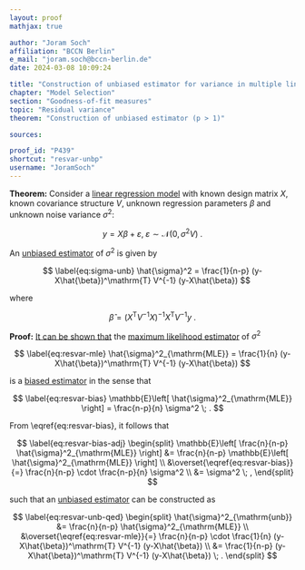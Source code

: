 ```yaml
---
layout: proof
mathjax: true

author: "Joram Soch"
affiliation: "BCCN Berlin"
e_mail: "joram.soch@bccn-berlin.de"
date: 2024-03-08 10:09:24

title: "Construction of unbiased estimator for variance in multiple linear regression"
chapter: "Model Selection"
section: "Goodness-of-fit measures"
topic: "Residual variance"
theorem: "Construction of unbiased estimator (p > 1)"

sources:

proof_id: "P439"
shortcut: "resvar-unbp"
username: "JoramSoch"
---
```



**Theorem:** Consider a [linear regression model](/D/mlr) with known design matrix $X$, known covariance structure $V$, unknown regression parameters $\beta$ and unknown noise variance $\sigma^2$:

$$ \label{eq:mlr}
y = X\beta + \varepsilon, \; \varepsilon \sim \mathcal{N}(0, \sigma^2 V) \; .
$$

An [unbiased estimator](/D/est-bias) of $\sigma^2$ is given by

$$ \label{eq:sigma-unb}
\hat{\sigma}^2 = \frac{1}{n-p} (y-X\hat{\beta})^\mathrm{T} V^{-1} (y-X\hat{\beta})
$$

where

$$ \label{eq:beta-mle}
\hat{\beta} = (X^\mathrm{T} V^{-1} X)^{-1} X^\mathrm{T} V^{-1} y \; .
$$


**Proof:** [It can be shown that](/P/resvar-biasp) the [maximum likelihood estimator](/D/mle) of $\sigma^2$

$$ \label{eq:resvar-mle}
\hat{\sigma}^2_{\mathrm{MLE}} = \frac{1}{n} (y-X\hat{\beta})^\mathrm{T} V^{-1} (y-X\hat{\beta})
$$

is a [biased estimator](/D/est-bias) in the sense that

$$ \label{eq:resvar-bias}
\mathbb{E}\left[ \hat{\sigma}^2_{\mathrm{MLE}} \right] = \frac{n-p}{n} \sigma^2 \; .
$$

From \eqref{eq:resvar-bias}, it follows that

$$ \label{eq:resvar-bias-adj}
\begin{split}
\mathbb{E}\left[ \frac{n}{n-p} \hat{\sigma}^2_{\mathrm{MLE}} \right] &= \frac{n}{n-p} \mathbb{E}\left[ \hat{\sigma}^2_{\mathrm{MLE}} \right] \\
&\overset{\eqref{eq:resvar-bias}}{=} \frac{n}{n-p} \cdot \frac{n-p}{n} \sigma^2 \\
&= \sigma^2 \; ,
\end{split}
$$

such that an [unbiased estimator](/D/est-bias) can be constructed as

$$ \label{eq:resvar-unb-qed}
\begin{split}
\hat{\sigma}^2_{\mathrm{unb}} &= \frac{n}{n-p} \hat{\sigma}^2_{\mathrm{MLE}} \\
&\overset{\eqref{eq:resvar-mle}}{=} \frac{n}{n-p} \cdot \frac{1}{n} (y-X\hat{\beta})^\mathrm{T} V^{-1} (y-X\hat{\beta}) \\
&= \frac{1}{n-p} (y-X\hat{\beta})^\mathrm{T} V^{-1} (y-X\hat{\beta}) \; .
\end{split}
$$